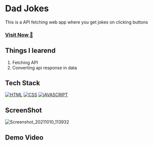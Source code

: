 # Dad Jokes
This is a API fetching web app where you get jokes on clicking buttons 

### <a href="https://github.com/singhsduos/Dad-Jokes" target="_blank">**Visit Now 🚀**</a>


## Things I learend
1. Fetching API
2. Converting api response in data


## Tech Stack
[![HTML](https://img.shields.io/badge/HTML5-E34F26?style=for-the-badge&logo=html5&logoColor=white)](https://www.w3schools.com/html/)
[![CSS](https://img.shields.io/badge/CSS3-1572B6?style=for-the-badge&logo=css3&logoColor=white)](https://www.w3schools.com/css/)
[![jAVASCRIPT](https://img.shields.io/badge/JavaScript-323330?style=for-the-badge&logo=javascript&logoColor=F7DF1E)](https://developer.mozilla.org/en-US/docs/Web/JavaScript)

## ScreenShot
![Screenshot_20211010_113932](https://user-images.githubusercontent.com/32032008/136684724-02b796b5-0b8a-484f-aecf-de8c1fff0819.png)




## Demo Video





